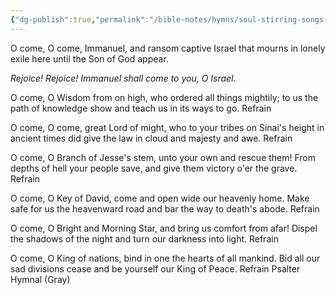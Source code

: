 ```yaml
---
{"dg-publish":true,"permalink":"/bible-notes/hymns/soul-stirring-songs-and-hymns/o-come-o-come-emmanuel/","title":"O Come, O Come Emmanuel","created":"","updated":""}
---
```



O come, O come, Immanuel,
and ransom captive Israel
that mourns in lonely exile here
until the Son of God appear.

*Rejoice! Rejoice! Immanuel
shall come to you, O Israel.*

O come, O Wisdom from on high,
who ordered all things mightily;
to us the path of knowledge show
and teach us in its ways to go. Refrain

O come, O come, great Lord of might,
who to your tribes on Sinai's height
in ancient times did give the law
in cloud and majesty and awe. Refrain

O come, O Branch of Jesse's stem,
unto your own and rescue them!
From depths of hell your people save,
and give them victory o'er the grave. Refrain

O come, O Key of David, come
and open wide our heavenly home.
Make safe for us the heavenward road
and bar the way to death's abode. Refrain

O come, O Bright and Morning Star,
and bring us comfort from afar!
Dispel the shadows of the night
and turn our darkness into light. Refrain

O come, O King of nations, bind
in one the hearts of all mankind.
Bid all our sad divisions cease
and be yourself our King of Peace. Refrain
Psalter Hymnal (Gray)